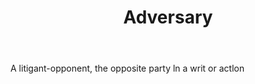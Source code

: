 ---
title: Adversary
permalink: "/definitions/adversary.html"
body: A litigant-opponent, the opposite party ln a writ or actlon
published_at: '2018-07-07'
layout: post
---